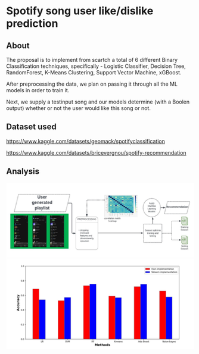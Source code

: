 # Spotify song user like/dislike prediction


## About <a name = "about"></a>
The proposal is to implement from scartch a total of 6 different Binary Classification techniques, specifically - Logistic Classifier, Decision Tree, RandomForest, K-Means Clustering, Support Vector Machine, xGBoost.

After preprocessing the data, we plan on passing it through all the ML models in order to train it.

Next, we supply a testinput song and our models determine (with a Boolen output) whether or not the user would like this song or not.

## Dataset used

https://www.kaggle.com/datasets/geomack/spotifyclassification

https://www.kaggle.com/datasets/bricevergnou/spotify-recommendation

## Analysis

![o1](./pics/o1.jpg)
![o2](./pics/o2.jpg)
